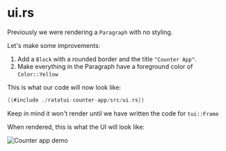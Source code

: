 # ui.rs

Previously we were rendering a `Paragraph` with no styling.

Let's make some improvements:

1. Add a `Block` with a rounded border and the title `"Counter App"`.
1. Make everything in the Paragraph have a foreground color of `Color::Yellow`

This is what our code will now look like:

```rust
{{#include ./ratatui-counter-app/src/ui.rs}}
```

Keep in mind it won't render until we have written the code for `tui::Frame`

When rendered, this is what the UI will look like:

![Counter app demo](https://user-images.githubusercontent.com/1813121/263155937-d8a8b6f6-97f4-4839-b855-ffd0249c2ae0.png)
